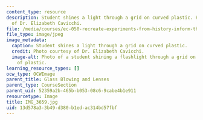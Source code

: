 ```yaml
---
content_type: resource
description: Student shines a light through a grid on curved plastic. Photo courtesy
  of Dr. Elizabeth Cavicchi.
file: /media/courses/ec-050-recreate-experiments-from-history-inform-the-future-from-the-past-galileo-january-iap-2010/13d578a33b49d380b1edac314bd57fbf_IMG_3659.jpg
file_type: image/jpeg
image_metadata:
  caption: Student shines a light through a grid on curved plastic.
  credit: Photo courtesy of Dr. Elizabeth Cavicchi.
  image-alt: Photo of a student shining a flashlight through a grid on a curved piece
    of plastic.
learning_resource_types: []
ocw_type: OCWImage
parent_title: Glass Blowing and Lenses
parent_type: CourseSection
parent_uid: 52359a2b-465b-b053-08c6-9cabe4b1e911
resourcetype: Image
title: IMG_3659.jpg
uid: 13d578a3-3b49-d380-b1ed-ac314bd57fbf
---
```

